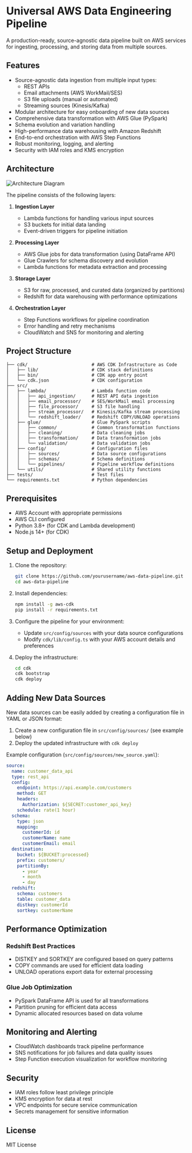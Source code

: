 # Universal AWS Data Engineering Pipeline

A production-ready, source-agnostic data pipeline built on AWS services for ingesting, processing, and storing data from multiple sources.

## Features

- Source-agnostic data ingestion from multiple input types:
  - REST APIs
  - Email attachments (AWS WorkMail/SES)
  - S3 file uploads (manual or automated)
  - Streaming sources (Kinesis/Kafka)
- Modular architecture for easy onboarding of new data sources
- Comprehensive data transformation with AWS Glue (PySpark)
- Schema evolution and variation handling
- High-performance data warehousing with Amazon Redshift
- End-to-end orchestration with AWS Step Functions
- Robust monitoring, logging, and alerting
- Security with IAM roles and KMS encryption

## Architecture

![Architecture Diagram](docs/architecture_diagram.png)

The pipeline consists of the following layers:

1. **Ingestion Layer**
   - Lambda functions for handling various input sources
   - S3 buckets for initial data landing
   - Event-driven triggers for pipeline initiation

2. **Processing Layer**
   - AWS Glue jobs for data transformation (using DataFrame API)
   - Glue Crawlers for schema discovery and evolution
   - Lambda functions for metadata extraction and processing

3. **Storage Layer**
   - S3 for raw, processed, and curated data (organized by partitions)
   - Redshift for data warehousing with performance optimizations

4. **Orchestration Layer**
   - Step Functions workflows for pipeline coordination
   - Error handling and retry mechanisms
   - CloudWatch and SNS for monitoring and alerting

## Project Structure

```
├── cdk/                        # AWS CDK Infrastructure as Code
│   ├── lib/                    # CDK stack definitions
│   ├── bin/                    # CDK app entry point
│   └── cdk.json                # CDK configuration
├── src/
│   ├── lambda/                 # Lambda function code
│   │   ├── api_ingestion/      # REST API data ingestion
│   │   ├── email_processor/    # SES/WorkMail email processing
│   │   ├── file_processor/     # S3 file handling
│   │   ├── stream_processor/   # Kinesis/Kafka stream processing
│   │   └── redshift_loader/    # Redshift COPY/UNLOAD operations
│   ├── glue/                   # Glue PySpark scripts
│   │   ├── common/             # Common transformation functions
│   │   ├── cleaning/           # Data cleaning jobs
│   │   ├── transformation/     # Data transformation jobs
│   │   └── validation/         # Data validation jobs
│   ├── config/                 # Configuration files
│   │   ├── sources/            # Data source configurations
│   │   ├── schemas/            # Schema definitions
│   │   └── pipelines/          # Pipeline workflow definitions
│   └── utils/                  # Shared utility functions
├── tests/                      # Test files
└── requirements.txt            # Python dependencies
```

## Prerequisites

- AWS Account with appropriate permissions
- AWS CLI configured
- Python 3.8+ (for CDK and Lambda development)
- Node.js 14+ (for CDK)

## Setup and Deployment

1. Clone the repository:
   ```bash
   git clone https://github.com/yourusername/aws-data-pipeline.git
   cd aws-data-pipeline
   ```

2. Install dependencies:
   ```bash
   npm install -g aws-cdk
   pip install -r requirements.txt
   ```

3. Configure the pipeline for your environment:
   - Update `src/config/sources` with your data source configurations
   - Modify `cdk/lib/config.ts` with your AWS account details and preferences

4. Deploy the infrastructure:
   ```bash
   cd cdk
   cdk bootstrap
   cdk deploy
   ```

## Adding New Data Sources

New data sources can be easily added by creating a configuration file in YAML or JSON format:

1. Create a new configuration file in `src/config/sources/` (see example below)
2. Deploy the updated infrastructure with `cdk deploy`

Example configuration (`src/config/sources/new_source.yaml`):
```yaml
source:
  name: customer_data_api
  type: rest_api
  config:
    endpoint: https://api.example.com/customers
    method: GET
    headers:
      Authorization: ${SECRET:customer_api_key}
    schedule: rate(1 hour)
  schema:
    type: json
    mapping:
      customerId: id
      customerName: name
      customerEmail: email
  destination:
    bucket: ${BUCKET:processed}
    prefix: customers/
    partitionBy:
      - year
      - month
      - day
  redshift:
    schema: customers
    table: customer_data
    distkey: customerId
    sortkey: customerName
```

## Performance Optimization

### Redshift Best Practices

- DISTKEY and SORTKEY are configured based on query patterns
- COPY commands are used for efficient data loading
- UNLOAD operations export data for external processing

### Glue Job Optimization

- PySpark DataFrame API is used for all transformations
- Partition pruning for efficient data access
- Dynamic allocated resources based on data volume

## Monitoring and Alerting

- CloudWatch dashboards track pipeline performance
- SNS notifications for job failures and data quality issues
- Step Function execution visualization for workflow monitoring

## Security

- IAM roles follow least privilege principle
- KMS encryption for data at rest
- VPC endpoints for secure service communication
- Secrets management for sensitive information

## License

MIT License 